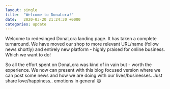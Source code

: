 ```yaml
---
layout: single
title:  "Welcome to DonaLora!"
date:   2020-03-20 21:24:30 +0000
categories: update
---
```


Welcome to redesinged DonaLora landing page.
It has taken a complete turnaround.
We have moved our shop to more relevant URL/name (follow news shortly) and entirely new platform - highly praised for online business.
Which we want to do!

So all the effort spent on DonaLora was kind of in vain but - worth the experience.
We now can present with this blog focused version where we can post some news and how we are doing with our lives/businesses.
Just share love/happiness.. emotions in general :smile:
